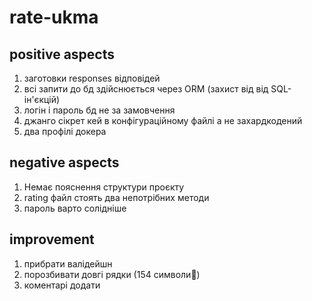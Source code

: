 # rate-ukma

## positive aspects
1. заготовки responses відповідей 
2. всі запити до бд здійснюється через ORM (захист від від SQL-ін'єкцій) 
3. логін і пароль бд не за замовчення
4. джанго сікрет кей в конфігураційному файлі а не захардкодений 
5. два профілі докера

## negative aspects 

 1. Немає пояснення структури проєкту 
 2. rating файл стоять два непотрібних методи 
 3. пароль варто солідніше 

## improvement 

1. прибрати валідейшн
2. порозбивати довгі рядки (154 символи🫠)
3. коментарі додати

